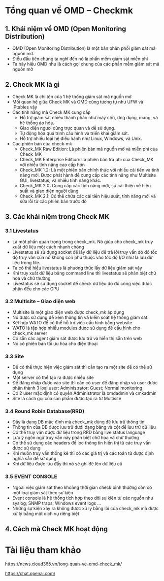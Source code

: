 # Tổng quan về OMD – Checkmk
## 1. Khái niệm về OMD (Open Monitoring Distribution)
- OMD (Open Monitoring Distribution) là một bản phân phối giám sát mã nguồn mở. 
- Điều đầu tiên chúng ta nghĩ đến nó là phần mềm giám sát miễn phí
- Ta hãy hiểu OMD như là cách gọi chung của các phần mềm giám sát mã nguồn mở
## 2. Check MK là gì
- Check MK là chỉ tên của 1 hệ thống giám sát mã nguồn mở
- Mối quan hệ giữa Check MK và OMD cũng tương tự như UFW và IPtables vậy 
- Các tính năng mà Check MK cung cấp
  - Hỗ trợ giám sát nhiều thành phần như máy chủ, ứng dụng, mạng, và hệ thống ảo hóa.
  - Giao diện người dùng trực quan và dễ sử dụng.
  - Tự động hóa quá trình cấu hình và triển khai giám sát.
  - Hỗ trợ nhiều loại hệ điều hành như Linux, Windows, và Unix.
- Các phiên bản của check-mk
  - Check_MK Raw Edition: Là phiên bản mã nguồn mở và miễn phí của Check_MK
  - Check_MK Enterprise Edition: Là phiên bản trả phí của Check_MK với nhiều tính năng cao cấp hơn
  - Check_MK 1.2: Là một phiên bản chính thức với nhiều cải tiến và tính năng mới. Được phát hành để cung cấp các tính năng như Multisite GUI, livestatus, và nhiều tính năng khác.
  - Check_MK 2.0: Cung cấp các tính năng mới, sự cải thiện về hiệu suất và giao diện người dùng
  - Check_MK 2.1: Có thể chứa các cải tiến hiệu suất, tính năng mới và sửa lỗi từ các phiên bản trước đó
## 3. Các khái niệm trong Check MK
### 3.1 Livestatus
- Là một phần quan trọng trong check_mk. Nó giúp cho check_mk truy xuất dữ liệu một cách nhanh chóng
- Livestatus sẽ sử dụng socket để lấy dữ liệu để trả lời truy vấn dó đó tốc độ truy vấn của nó không còn phụ thuộc vào tốc độ I/O như là lưu dữ liệu trong file.
- Ta có thể hiểu livestatus là phương thức lấy dữ liệu giám sát vậy
- Khi truy xuất dữ liệu bằng command line thì livestatus sẽ phân biệt chữ hoa và chữ thường
- Livestatus sẽ sử dụng socket để check dữ liệu do đó công việc được phân đều cho các CPU
### 3.2 Multisite – Giao diện web
- Multisite là một giao diện web được check_mk áp dụng
- Nó được sử dụng để xem thông tin và kiểm soát hệ thống giám sát.
- Kết hợp WATO để có thể hỗ trợ việc cấu hình bằng website
- WATO là tập hợp nhiều modules được sử dụng để cấu hình cho check_mk server
- Có sẵn các agent giám sát được lưu trữ và hiển thị sẵn trên web
- Nó có phiên bản tối ưu hóa cho điện thoại
### 3.3 Site
- Để có thể thực hiện việc giám sát thì cần tạo ra một site để có thể sử dụng
- Một server có thể tạo ra được nhiều site
- Để đăng nhập được vào site thì cần có user để đăng nhập và user được phân thành 3 loại user: Administrator; Guest; Normal monitoring
- Có 2 user mặc định có quyền Administrator là omdadmin và cmkadmin
- Site là cách gọi của sản phẩm được tạo ra từ Multisite
### 3.4 Round Robin Database(RRD)
- Đây là dạng DB mặc định mà check_mk dùng để lưu trữ thông tin
- Thông tin của DB được lưu trữ dưới dạng bảng và cột để lưu trữ dữ liệu
- Có thể truy vấn được dữ liệu trong RRD bằng live status language
- Lưu ý ngôn ngữ truy vấn này phân biệt chữ hoa và chữ thường
- Có thể sử dụng các headers để lọc thông tin hiển thị từ các truy vấn được sử dụng
- Khi muốn truy vấn thống kê thì có các giá trị và các toán tử được định nghĩa sẵn để sử dụng
- Khi dữ liệu được lưu đầy thì nó sẽ ghi đè lên dữ liệu cũ
### 3.5 EVENT CONSOLE
- Ngoài việc giám sát theo khoảng thời gian check bình thường còn có một loại giám sát theo sự kiện
- Event console là hệ thống tích hợp theo dõi sự kiên từ các nguồn như syslog; SNMP traps; Windows event logs …
- Những sự kiện xảy ra không được xử lý bằng lõi của check_mk mà được xử lý bằng một dịch vụ riêng biệt
## 4. Cách mà Check MK hoạt động
# Tài liệu tham khảo
https://news.cloud365.vn/tong-quan-ve-omd-check_mk/

https://chat.openai.com/

